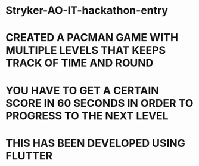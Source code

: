# Stryker-AO-IT-hackathon-entry


# CREATED A PACMAN GAME WITH MULTIPLE LEVELS THAT KEEPS TRACK OF TIME AND ROUND 
# YOU HAVE TO GET A CERTAIN SCORE IN 60 SECONDS IN ORDER TO PROGRESS TO THE NEXT LEVEL 
# THIS HAS BEEN DEVELOPED USING FLUTTER 

